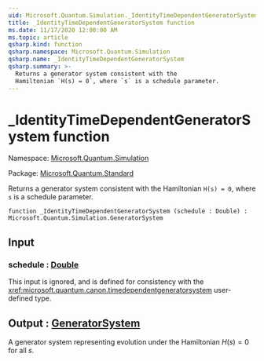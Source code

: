 ```yaml
---
uid: Microsoft.Quantum.Simulation._IdentityTimeDependentGeneratorSystem
title: _IdentityTimeDependentGeneratorSystem function
ms.date: 11/17/2020 12:00:00 AM
ms.topic: article
qsharp.kind: function
qsharp.namespace: Microsoft.Quantum.Simulation
qsharp.name: _IdentityTimeDependentGeneratorSystem
qsharp.summary: >-
  Returns a generator system consistent with the
  Hamiltonian `H(s) = 0`, where `s` is a schedule parameter.
---
```


# _IdentityTimeDependentGeneratorSystem function

Namespace: [Microsoft.Quantum.Simulation](xref:Microsoft.Quantum.Simulation)

Package: [Microsoft.Quantum.Standard](https://nuget.org/packages/Microsoft.Quantum.Standard)


Returns a generator system consistent with theHamiltonian `H(s) = 0`, where `s` is a schedule parameter.

```qsharp
function _IdentityTimeDependentGeneratorSystem (schedule : Double) : Microsoft.Quantum.Simulation.GeneratorSystem
```


## Input

### schedule : [Double](xref:microsoft.quantum.lang-ref.double)

This input is ignored, and is defined for consistency with the<xref:microsoft.quantum.canon.timedependentgeneratorsystem> user-defined type.



## Output : [GeneratorSystem](xref:Microsoft.Quantum.Simulation.GeneratorSystem)

A generator system representing evolution under the Hamiltonian$H(s) = 0$ for all $s$.